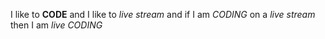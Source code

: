 I like to **CODE** and I like to _live stream_ and if I am _CODING_ on a *live stream* then I am _*live CODING*_ 
